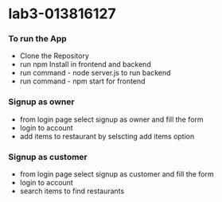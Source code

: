 # lab3-013816127

### To run the App
 - Clone the Repository
 - run npm Install in frontend and backend 
 - run command - node server.js to run backend
 - run command - npm start for frontend

### Signup as owner
- from login page select signup as owner and fill the form
- login to account
- add items to restaurant by selscting add items option

### Signup as customer
- from login page select signup as customer and fill the form
- login to account
- search items to find restaurants
